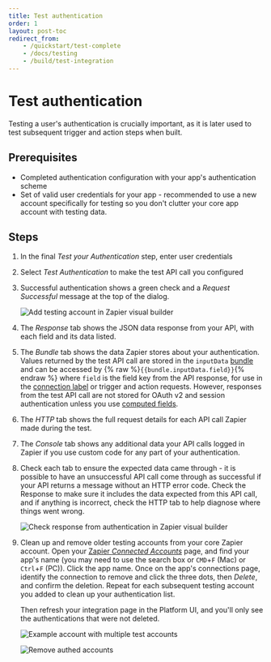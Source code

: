 ```yaml
---
title: Test authentication
order: 1
layout: post-toc
redirect_from: 
    - /quickstart/test-complete
    - /docs/testing
    - /build/test-integration
---
```


# Test authentication

Testing a user's authentication is crucially important, as it is later used to test subsequent trigger and action steps when built.

## Prerequisites

- Completed authentication configuration with your app's authentication scheme
- Set of valid user credentials for your app - recommended to use a new account specifically for testing so you don't clutter your core app account with testing data. 

## Steps

1. In the final _Test your Authentication_ step, enter user credentials
2. Select _Test Authentication_ to make the test API call you configured 
3. Successful authentication shows a green check and a _Request Successful_ message at the top of the dialog.

    ![Add testing account in Zapier visual builder](https://cdn.zappy.app/60ebf09a1442345cc5d86b44440eb11c.png)

4. The _Response_ tab shows the JSON data response from your API, with each field and its data listed. 
5. The _Bundle_ tab shows the data Zapier stores about your authentication. Values returned by the test API call are stored in the `inputData` [bundle](https://platform.zapier.com/build/bundle#inputdata) and can be accessed by {% raw %}`{{bundle.inputData.field}}`{% endraw %} where `field` is the field key from the API response, for use in the [connection label](https://platform.zapier.com/build/connection-label) or trigger and action requests. However, responses from the test API call are not stored for OAuth v2 and session authentication unless you use [computed fields](https://platform.zapier.com/build/computed-test-field).
6. The _HTTP_ tab shows the full request details for each API call Zapier made during the test. 
7. The _Console_ tab shows any additional data your API calls logged in Zapier if you use custom code for any part of your authentication.
8. Check each tab to ensure the expected data came through - it is possible to have an unsuccessful API call come through as successful if your API returns a message without an HTTP error code. Check the Response to make sure it includes the data expected from this API call, and if anything is incorrect, check the HTTP tab to help diagnose where things went wrong.

    ![Check response from authentication in Zapier visual builder](https://cdn.zappy.app/dacbdf7561aa6d2a78e599f12b80a325.png)

9. Clean up and remove older testing accounts from your core Zapier account. Open your [Zapier _Connected Accounts_](https://zapier.com/app/connections) page, and find your app's name (you may need to use the search box or `CMD`+`F` (Mac) or `Ctrl`+`F` (PC)). Click the app name. Once on the app's connections page, identify the connection to remove and click the three dots, then _Delete_, and confirm the deletion. Repeat for each subsequent testing account you added to clean up your authentication list.

    Then refresh your integration page in the Platform UI, and you'll only see the authentications that were not deleted.

    ![Example account with multiple test accounts](https://cdn.zappy.app/943cd7b0ee2ada32492c834157a2eccb.png)

    ![Remove authed accounts](https://cdn.zappy.app/b31f5c7f712c1a585e727b729248615a.png)